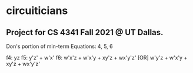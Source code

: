 # circuiticians
Project for CS 4341 Fall 2021 @ UT Dallas.
-
Don's portion of min-term Equations: 4, 5, 6

f4: yz
f5: y'z' + w'x'
f6: w'x'z + w'x'y + xy'z + wx'y'z' [OR] w'y'z + w'x'y + xy'z + wx'y'z'
